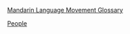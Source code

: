 <div class="banner-container">
  <div class="left">
    <a href="/glossary/glossary.md" class="banner-link">
      <p>Mandarin Language Movement Glossary</p>
    </a>
  </div>
  <div class="right">
    <a href="/people/people.html" class="banner-link">
      <p>People</p>
    </a>
  </div>
</div>